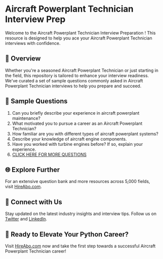 # Aircraft Powerplant Technician Interview Prep

Welcome to the Aircraft Powerplant Technician Interview Preparation ! This resource is designed to help you ace your Aircraft Powerplant Technician interviews with confidence.

## 🚀 Overview

Whether you're a seasoned Aircraft Powerplant Technician or just starting in the field, this repository is tailored to enhance your interview readiness. We've curated a set of sample questions commonly asked in Aircraft Powerplant Technician interviews to help you prepare and succeed.

## 📝 Sample Questions

1. Can you briefly describe your experience in aircraft powerplant maintenance?
2. What motivated you to pursue a career as an Aircraft Powerplant Technician?
3. How familiar are you with different types of aircraft powerplant systems?
4. Describe your knowledge of aircraft engine components.
5. Have you worked with turbine engines before? If so, explain your experience.
6. [CLICK HERE FOR MORE QUESTIONS](https://hireabo.com/job/14_3_8/Aircraft%20Powerplant%20Technician)

## 🌐 Explore Further

For an extensive question bank and more resources across 5,000 fields, visit [HireAbo.com](https://www.hireabo.com).

## 📱 Connect with Us

Stay updated on the latest industry insights and interview tips. Follow us on [Twitter](https://twitter.com/hireabo) and [LinkedIn](https://www.linkedin.com/in/hire-abo-3609972a8/).

## 🚀 Ready to Elevate Your Python Career?

Visit [HireAbo.com](https://www.hireabo.com) now and take the first step towards a successful Aircraft Powerplant Technician career!